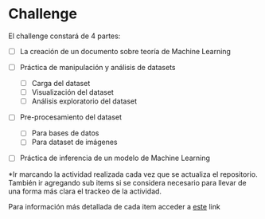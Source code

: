 # Challenge

El challenge constará de 4 partes:

- [ ] La creación de un documento sobre teoría de Machine Learning 

- [ ] Práctica de manipulación y análisis de datasets
    - [ ] Carga del dataset
    - [ ] Visualización del dataset
    - [ ] Análisis exploratorio del dataset

- [ ] Pre-procesamiento del dataset
    - [ ] Para bases de datos
    - [ ] Para dataset de imágenes

- [ ] Práctica de inferencia de un modelo de Machine Learning

*Ir marcando la actividad realizada cada vez que se actualiza el repositorio. También ir agregando sub items si se considera necesario para llevar de una forma más clara el trackeo de la actividad.

Para información más detallada de cada item acceder a [este](https://www.notion.so/Challenges-06b39e298a3d48b1b1420c194b0b5da0) link